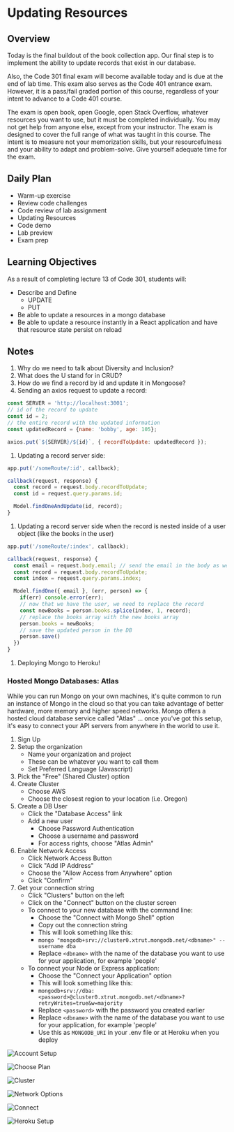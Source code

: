 # Updating Resources

## Overview

Today is the final buildout of the book collection app. Our final step is to implement the ability to update records that exist in our database.

Also, the Code 301 final exam will become available today and is due at the end of lab time. This exam also serves as the Code 401 entrance exam. However, it is a pass/fail graded portion of this course, regardless of your intent to advance to a Code 401 course.

The exam is open book, open Google, open Stack Overflow, whatever resources you want to use, but it must be completed individually. You may not get help from anyone else, except from your instructor. The exam is designed to cover the full range of what was taught in this course. The intent is to measure not your memorization skills, but your resourcefulness and your ability to adapt and problem-solve. Give yourself adequate time for the exam.


## Daily Plan

- Warm-up exercise
- Review code challenges
- Code review of lab assignment
- Updating Resources
- Code demo
- Lab preview
- Exam prep

## Learning Objectives

As a result of completing lecture 13 of Code 301, students will:

- Describe and Define 
  - UPDATE
  - PUT
- Be able to update a resources in a mongo database
- Be able to update a resource instantly in a React application and have that resource state persist on reload

## Notes

1. Why do we need to talk about Diversity and Inclusion?
1. What does the U stand for in CRUD?
1. How do we find a record by id and update it in Mongoose?
1. Sending an axios request to update a record:
  ```javaScript
  const SERVER = 'http://localhost:3001';
  // id of the record to update
  const id = 2; 
  // the entire record with the updated information
  const updatedRecord = {name: 'bobby', age: 105}; 

  axios.put(`${SERVER}/${id}`, { recordToUpdate: updatedRecord });
  ```

1. Updating a record server side:
  ```javaScript
  app.put('/someRoute/:id', callback);

  callback(request, response) {
    const record = request.body.recordToUpdate;
    const id = request.query.params.id;

    Model.findOneAndUpdate(id, record);
  }
  ```

1. Updating a record server side when the record is nested inside of a user object (like the books in the user)
  ```javaScript
  app.put('/someRoute/:index', callback);

  callback(request, response) {
    const email = request.body.email; // send the email in the body as well as the record
    const record = request.body.recordToUpdate;
    const index = request.query.params.index;

    Model.findOne({ email }, (err, person) => {
      if(err) console.error(err);
      // now that we have the user, we need to replace the record
      const newBooks = person.books.splice(index, 1, record);
      // replace the books array with the new books array
      person.books = newBooks;
      // save the updated person in the DB
      person.save()
    })
  }
  ```
1. Deploying Mongo to Heroku!  

### Hosted Mongo Databases: Atlas

While you can run Mongo on your own machines, it's quite common to run an instance of Mongo in the cloud so that you can take advantage of better hardware, more memory and higher speed networks. Mongo offers a hosted cloud database service called "Atlas" ... once you've got this setup, it's easy to connect your API servers from anywhere in the world to use it.

1. Sign Up
1. Setup the organization
   - Name your organization and project
   - These can be whatever you want to call them
   - Set Preferred Language (Javascript)
1. Pick the "Free" (Shared Cluster) option
1. Create Cluster
   - Choose AWS
   - Choose the closest region to your location (i.e. Oregon)
1. Create a DB User
   - Click the "Database Access" link
   - Add a new user
     - Choose Password Authentication
     - Choose a username and password
     - For access rights, choose "Atlas Admin"
1. Enable Network Access
   - Click Network Access Button
   - Click "Add IP Address"
   - Choose the "Allow Access from Anywhere" option
   - Click "Confirm"
1. Get your connection string
   - Click "Clusters" button on the left
   - Click on the "Connect" button on the cluster screen
   - To connect to your new database with the command line:
     - Choose the "Connect with Mongo Shell" option
     - Copy out the connection string
     - This will look something like this:
     - `mongo "mongodb+srv://cluster0.xtrut.mongodb.net/<dbname>" --username dba`
     - Replace `<dbname>` with the name of the database you want to use for your application, for example 'people'
   - To connect your Node or Express application:
     - Choose the "Connect your Application" option
     - This will look something like this:
     - `mongodb+srv://dba:<password>@cluster0.xtrut.mongodb.net/<dbname>?retryWrites=true&w=majority`
     - Replace `<password>` with the password you created earlier
     - Replace `<dbname>` with the name of the database you want to use for your application, for example 'people'
     - Use this as  `MONGODB_URI` in your .env file or at Heroku when you deploy

![Account Setup](assets/atlas-setup.png)

![Choose Plan](assets/atlas-choose-plan.png)

![Cluster](assets/atlas-cluster-screen.png)

![Network Options](assets/atlas-network.png)

![Connect](assets/atlas-connect-options.png)

![Heroku Setup](assets/heroku-mongo.png)
